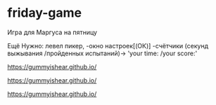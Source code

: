 ﻿# friday-game
 Игра для Маргуса на пятницу 

Ещё Нужно:
левел пикер, 
-окно настроек[(ОК)]
-счётчики (секунд выжывания /пройденных испытаний)-> 'your time: /your score:' 

https://gummyishear.github.io/

https://gummyishear.github.io/

https://gummyishear.github.io/

